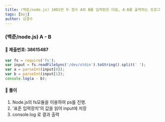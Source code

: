 ```yaml
---
title: (백준/node.js) 1001번 두 정수 A와 B를 입력받은 다음, A-B를 출력하는 프로그램을 작성하시오.
tags: [boj]
author: 김경수
---
```


### (백준/node.js) A - B
#### 📌 제출번호: 38615487
``` js
var fs = require('fs');
var input = fs.readFileSync('/dev/stdin').toString().split(' ');
var a = parseInt(input[0]);
var b = parseInt(input[1]);
console.log(a - b);
```

#### 📌 풀이
1. Node.js의 fs모듈을 이용하여 ps를 진행.
2. '표준 입력장치'의 값을 읽어 input에 저장
3. console.log 로 결과 출력